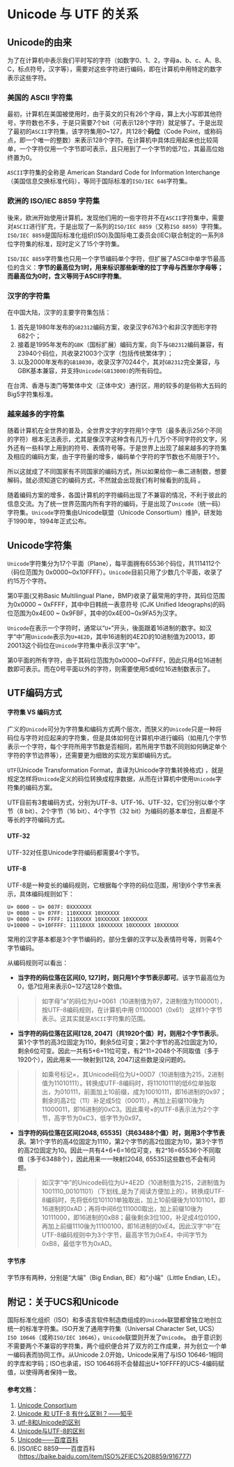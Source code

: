 # Unicode 与 UTF 的关系

## Unicode的由来
为了在计算机中表示我们平时写的字符（如数字0、1、2，字母a、b、c、A、B、C，标点符号，汉字等），需要对这些字符进行编码，即在计算机中用特定的数字表示这些字符。

### 美国的 ASCII 字符集
最初，计算机在美国被使用时，由于英文的只有26个字母，算上大小写即其他符号，字符数也不多，于是只需要7个bit（可表示128个字符）就足够了。于是出现了最初的`ASCII`字符集，该字符集用0~127，共128个**码位**（Code Point，或称码点，即一个唯一的整数）来表示128个字符。在计算机中具体应用起来也比较简单，一个字符仅用一个字节即可表示，且只用到了一个字节的低7位，其最高位始终置为0。

`ASCII`字符集的全称是 American Standard Code for Information Interchange（美国信息交换标准代码），等同于国际标准的`ISO/IEC 646`字符集。

### 欧洲的 ISO/IEC 8859 字符集
後来，欧洲开始使用计算机，发现他们用的一些字符并不在`ASCII`字符集中，需要对`ASCII`进行扩充，于是出现了一系列的`ISO/IEC 8859`（又称`ISO 8859`）字符集。`ISO/IEC 8859`是国际标准化组织(ISO)及国际电工委员会(IEC)联合制定的一系列8位字符集的标准，现时定义了15个字符集。

`ISO/IEC 8859`字符集也只用一个字节编码单个字符，但扩展了ASCII中单字节最高位的含义：**字节的最高位为1时，用来标识那些新增的拉丁字母与西里尔字母等；而最高位为0时，含义等同于ASCII字符集**。

### 汉字的字符集
在中国大陆，汉字的主要字符集包括：
1. 首先是1980年发布的`GB2312`编码方案，收录汉字6763个和非汉字图形字符682个；
1. 接着是1995年发布的`GBK`（国标扩展）编码方案，向下与`GB2312`编码兼容，有23940个码位，共收录21003个汉字（包括传统繁体字）；
1. 以及2000年发布的`GB18030`，收录汉字70244个，其对`GB2312`完全兼容，与GBK基本兼容，并支持`Unicode(GB13000)`的所有码位。

在台湾、香港与澳门等繁体中文（正体中文）通行区，用的较多的是俗称大五码的Big5字符集标准。

### 越来越多的字符集
随着计算机在全世界的普及，全世界文字的字符用1个字节（最多表示256个不同的字符）根本无法表示，尤其是像汉字这种含有几万十几万个不同字符的文字，另外还有一些科学上用到的符号、表情符号等。于是世界上出现了越来越多的字符集及相应的编码方案，由于字符量的增多，编码单个字符的字节数也不局限于1个。


 所以这就成了不同国家有不同国家的编码方式，所以如果给你一串二进制数，想要解码，就必须知道它的编码方式，不然就会出现我们有时候看到的乱码 。

随着编码方案的增多，各国计算机的字符编码出现了不兼容的情况，不利于彼此的信息交流。为了统一世界范围内所有字符的编码，于是出现了`Unicode`（统一码）字符集。`Unicode`字符集由Unicode联盟（Unicode Consortium）维护，研发始于1990年，1994年正式公布。

## Unicode字符集
`Unicode`字符集分为17个平面（Plane），每平面拥有65536个码位，共1114112个（码位范围为 0x0000~0x10FFFF）。`Unicode`目前只用了少数几个平面，收录了约15万个字符。

第0平面(又称Basic Multilingual Plane，BMP)收录了最常用的字符，其码位范围为0x0000 ~ 0xFFFF，其中中日韩统一表意符号 (CJK Unified Ideographs)的码位范围为0x4E00 ~ 0x9FBF，其中的0x4E00~0x9FA5为汉字。

`Unicode`在表示一个字符时，通常以“`U+`”开头，後面跟着16进制的数字。如汉字“中”用`Unicode`表示为`U+4E2D`，其中16进制的4E2D的10进制值为20013，即20013这个码位在`Unicode`字符集中表示汉字“中”。

第0平面的所有字符，由于其码位范围为0x0000~0xFFFF，因此只用4位16进制数即可表示。而在0号平面以外的字符，则需要使用5或6位16进制数表示了。

## UTF编码方式

#### 字符集 VS 编码方式
广义的`Unicode`可分为字符集和编码方式两个层次，而狭义的`Unicode`只是一种将码位与字符对应起来的字符集，但是具体如何在计算机中进行编码（如用几个字节表示一个字符，每个字符所用字节数是否相同，若所用字节数不同则如何确定单个字符的字节边界等），还需要更为细致的实现方案即编码方式。

`UTF`(Unicode Transformation Format，直译为Unicode字符集转换格式) ，就是规定怎样将`Unicode`定义的码位转换成程序数据，从而在计算机中使用`Unicode`字符集的编码方案。

UTF目前有3套编码方式，分别为UTF-8、UTF-16、UTF-32，它们分别以单个字节（8 bit）、2个字节（16 bit）、4个字节（32 bit）为编码的基本单位，且都是不等长的字符编码方式。

#### UTF-32
UTF-32对任意Unicode字符编码都需要4个字节。

#### UTF-8
UTF-8是一种变长的编码规则，它根据每个字符的码位范围，用1到6个字节来表示，具体编码规则如下：
```
U+ 0000 ~ U+ 007F: 0XXXXXXX
U+ 0080 ~ U+ 07FF: 110XXXXX 10XXXXXX
U+ 0800 ~ U+ FFFF: 1110XXXX 10XXXXXX 10XXXXXX
U+10000 ~ U+10FFFF: 11110XXX 10XXXXXX 10XXXXXX 10XXXXXX
```
常用的汉字基本都是3个字节编码的，部分生僻的汉字以及表情符号等，则需4个字节编码。

从编码规则可以看出：
- **当字符的码位落在区间[0, 127]时，则只用1个字节表示即可**。该字节最高位为0，低7位用来表示0~127这128个数值。

>> 如字母“a”的码位为U+0061（10进制值为97，2进制值为1100001），按UTF-8编码规则，在计算机中用 01100001（0x61） 这样1个字节表示。这其实就是`ASCII`字符集的范围。

- **当字符的码位落在区间[128, 2047]（共1920个值）时，则用2个字节表示**。第1个字节的高3位固定为110，剩余5位可变；第2个字节的高2位固定为10，剩余6位可变。因此一共有5+6=11位可变，有2^11=2048个不同取值（多于1920个），因此用来一一映射到[128, 2047]这些数是没问题的。

>> 如乘号标记×，其Unicode码位为U+00D7（10进制值为215，2进制值为11010111）。转换成UTF-8编码时，将11010111的低6位单独取出，为010111，前面加上10前缀，成为10010111，即16进制的0x97；剩余的高2位（11）补足成5位（00011），再加上前缀110後为11000011，即16进制的0xC3。因此乘号×的UTF-8表示法为2个字节，高字节为0xC3，低字节为0x97。

- **当字符的码位落在区间[2048, 65535]（共63488个值）时，则用3个字节表示**。第1个字节的高4位固定为1110，第2个字节的高2位固定为10，第3个字节的高2位固定为10。因此一共有4+6+6=16位可变，有2^16=65536个不同取值（多于63488个），因此用来一一映射[2048, 65535]这些数也不会有问题。

>> 如汉字“中”的Unicode码位为U+4E2D（10进制值为215，2进制值为1001110_00101101）（下划线_是为了阅读方便加上的）。转换成UTF-8编码时，先将低6位101101单独取出，加上10前缀後为10101101，即16进制的0xAD；再将中间6位111000取出，加上前缀10後为10111000，即16进制的0xB8；最後剩余3位100，补足成4位0100，再加上前缀1110後为11100100，即16进制的0xE4。因此汉字“中”在UTF-8编码规则中为3个字节，最高字节为0xE4，中间字节为0xB8，最低字节为0xAD。

#### 字节序
字节序有两种，分别是“大端”（Big Endian, BE）和“小端”（Little Endian, LE）。

## 附记：关于UCS和Unicode
国际标准化组织（ISO）和多语言软件制造商组成的`Unicode`联盟都曾独立地创立统一的标准字符集。ISO开发了通用字符集（Universal Character Set, UCS）`ISO 10646`（或称`ISO/IEC 10646`），`Unicode`联盟则开发了`Unicode`。
由于意识到不需要两个不兼容的字符集，两个组织便合并了双方的工作成果，并为创立一个单一编码表而协同工作。从Unicode 2.0开始，Unicode采用了与ISO 10646-1相同的字库和字码；ISO也承诺，ISO 10646将不会替超出U+10FFFF的UCS-4编码赋值，以使得两者保持一致。

#### 参考文档：
1. [Unicode Consortium](https://home.unicode.org/basic-info/overview/)
1. [Unicode 和 UTF-8 有什么区别？——知乎](https://www.zhihu.com/question/23374078)
1. [utf-8和Unicode的区别](https://www.cnblogs.com/dhsz/p/7737480.html)
1. [Unicode与UTF-8的区别](https://blog.csdn.net/hezh1994/article/details/78899683)
1. [Unicode——百度百科](https://baike.baidu.com/item/Unicode/750500)
1. [ISO/IEC 8859——百度百科(https://baike.baidu.com/item/ISO%2FIEC%208859/916777)

